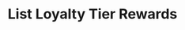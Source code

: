 ---
title: List Loyalty Tier Rewards
type: endpoint
category: 639ba2628407100061f5faac
slug: list-loyalty-tier-rewards
parentDoc: 639ba2658407100061f5fab6
hidden: false
order: 43
---